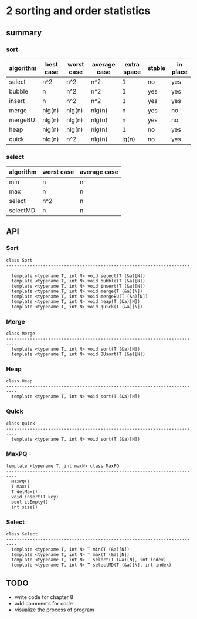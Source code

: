 # 2 sorting and order statistics

## summary

### sort

|algorithm|best case|worst case|average case|extra space|stable|in place|
|---------|---------|----------|------------|-----------|------|--------|
|select   |n^2      |n^2       |n^2         |1          |no    |yes     |
|bubble   |n        |n^2       |n^2         |1          |yes   |yes     |
|insert   |n        |n^2       |n^2         |1          |yes   |yes     |
|merge    |nlg(n)   |nlg(n)    |nlg(n)      |n          |yes   |no      |
|mergeBU  |nlg(n)   |nlg(n)    |nlg(n)      |n          |yes   |no      |
|heap     |nlg(n)   |nlg(n)    |nlg(n)      |1          |no    |yes     |
|quick    |nlg(n)   |n^2       |nlg(n)      |lg(n)      |no    |yes     |

### select

|algorithm|worst case|average case|
|---------|----------|------------|
|min      |n         |n           |
|max      |n         |n           |
|select   |n^2       |n           |
|selectMD |n         |n           |

## API

### Sort

```
class Sort
-------------------------------------------------------------------------
  template <typename T, int N> void select(T (&a)[N])
  template <typename T, int N> void bubble(T (&a)[N])
  template <typename T, int N> void insert(T (&a)[N])
  template <typename T, int N> void merge(T (&a)[N])      
  template <typename T, int N> void mergeBU(T (&a)[N])
  template <typename T, int N> void heap(T (&a)[N])
  template <typename T, int N> void quick(T (&a)[N])
```

### Merge

```
class Merge
--------------------------------------------------------------------------
  template <typename T, int N> void sort(T (&a)[N])      
  template <typename T, int N> void BUsort(T (&a)[N])
```

### Heap

```
class Heap
--------------------------------------------------------------------------       
  template <typename T, int N> void sort(T (&a)[N])
```

### Quick

```
class Quick
--------------------------------------------------------------------------       
  template <typename T, int N> void sort(T (&a)[N])
```

### MaxPQ

```
template <typename T, int maxN> class MaxPQ
--------------------------------------------------------------------------
  MaxPQ()
  T max()
  T delMax()
  void insert(T key)
  bool isEmpty()
  int size()
```

### Select

```
class Select
--------------------------------------------------------------------------
  template <typename T, int N> T min(T (&a)[N])        
  template <typename T, int N> T max(T (&a)[N])
  template <typename T, int N> T select(T (&a)[N], int index)
  template <typename T, int N> T selectMD(T (&a)[N], int index)
```

## TODO

- write code for chapter 8
- add comments for code
- visualize the process of program